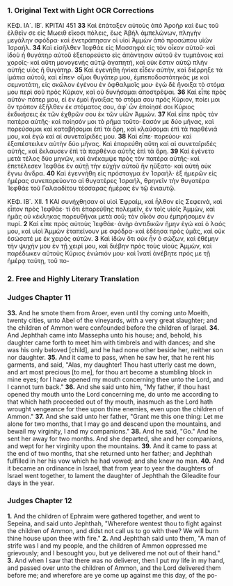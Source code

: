 ### 1. Original Text with Light OCR Corrections

ΚΕΦ. ΙΑ΄. ΙΒ΄. ΚΡΙΤΑΙ 451
**33** Καὶ ἐπάταξεν αὐτοὺς ἀπὸ Ἀροὴρ καὶ ἕως τοῦ ἐλθεῖν σε εἰς Μωειθ εἴκοσι πόλεις, ἕως Ἀβὴλ ἀμπελώνων, πληγὴν μεγάλην σφόδρα· καὶ ἐνετράπησαν οἱ υἱοὶ Ἀμμὼν ἀπὸ προσώπου υἱῶν Ἰσραήλ.
**34** Καὶ εἰσῆλθεν Ἰεφθάε εἰς Μασσηφὰ εἰς τὸν οἶκον αὐτοῦ· καὶ ἰδοὺ ἡ θυγάτηρ αὐτοῦ ἐξεπορεύετο εἰς ἀπάντησιν αὐτοῦ ἐν τυμπάνοις καὶ χοροῖς· καὶ αὕτη μονογενὴς αὐτῷ ἀγαπητή, καὶ οὐκ ἔστιν αὐτῷ πλὴν αὐτῆς υἱὸς ἢ θυγάτηρ.
**35** Καὶ ἐγενήθη ἡνίκα εἶδεν αὐτήν, καὶ διέρρηξε τὰ ἱμάτια αὐτοῦ, καὶ εἶπεν· οἴμοι θυγάτερ μου, ἐμπεποδοστάτηκάς με καὶ σεμνοτάτη, εἰς σκῶλον ἐγένου ἐν ὀφθαλμοῖς μου· ἐγὼ δὲ ἤνοιξα τὸ στόμα μου περὶ σοῦ πρὸς Κύριον, καὶ οὐ δυνήσομαι ἀποστρέψαι.
**36** Καὶ εἶπε πρὸς αὐτόν· πάτερ μου, εἰ ἐν ἐμοὶ ἤνοιξας τὸ στόμα σου πρὸς Κύριον, ποίει μοι ὃν τρόπον ἐξῆλθεν ἐκ στόματος σου, ἀφ᾿ ὧν ἐποίησέ σοι Κύριος ἐκδικήσεις ἐκ τῶν ἐχθρῶν σου ἐκ τῶν υἱῶν Ἀμμών.
**37** Καὶ εἶπε πρὸς τὸν πατέρα αὐτῆς· καὶ ποίησόν μοι τὸ ρῆμα τοῦτο· ἔασόν με δύο μῆνας, καὶ πορεύσομαι καὶ καταβήσομαι ἐπὶ τὰ ὄρη, καὶ κλαύσομαι ἐπὶ τὰ παρθένιά μου, καὶ ἐγὼ καὶ αἱ συνεταῖριδές μου.
**38** Καὶ εἶπε· πορεύου· καὶ ἐξαπέστειλεν αὐτὴν δύο μῆνας. Καὶ ἐπορεύθη αὕτη καὶ αἱ συνεταῖριδές αὐτῆς, καὶ ἔκλαυσεν ἐπὶ τὰ παρθένια αὐτῆς ἐπὶ τὰ ὄρη.
**39** Καὶ ἐγένετο μετὰ τέλος δύο μηνῶν, καὶ ἀνέκαμψε πρὸς τὸν πατέρα αὐτῆς· καὶ ἐπετέλεσεν Ἰεφθάε ἐν αὐτῇ τὴν εὐχὴν αὐτοῦ ἣν ηὔξατο· καὶ αὐτὴ οὐκ ἔγνω ἄνδρα.
**40** Καὶ ἐγεννήθη εἰς πρόσταγμα ἐν Ἰσραήλ· ἐξ ἡμερῶν εἰς ἡμέρας συνεπορεύοντο αἱ θυγατέρες Ἰσραήλ, θρηνεῖν τὴν θυγατέρα Ἰεφθάε τοῦ Γαλααδίτου τέσσαρας ἡμέρας ἐν τῷ ἐνιαυτῷ.

ΚΕΦ. ΙΒ΄. ΧΙΙ.
**1** ΚΑΙ συνήχθησαν οἱ υἱοὶ Ἐφραίμ, καὶ ἦλθον εἰς Σεφεινά, καὶ εἶπον πρὸς Ἰεφθάε· τί ὅτι ἐπορεύθης πολεμεῖν, ἐν τοῖς υἱοῖς Ἀμμὼν, καὶ ἡμᾶς οὐ κέκληκας πορευθῆναι μετὰ σοῦ; τὸν οἶκόν σου ἐμπρήσομεν ἐν πυρί.
**2** Καὶ εἶπε πρὸς αὐτοὺς Ἰεφθάε· ἀνὴρ ἀντιδικῶν ἤμην ἐγὼ καὶ ὁ λαός μου, καὶ υἱοὶ Ἀμμὼν ἐταπείνουν με σφόδρα· καὶ ἐδέησα πρὸς ὑμᾶς, καὶ οὐκ ἐσώσατέ με ἐκ χειρὸς αὐτῶν.
**3** Καὶ ἰδὼν ὅτι οὐκ ἦν ὁ σώζων, καὶ ἐθέμην τὴν ψυχήν μου ἐν τῇ χειρί μου, καὶ διέβην πρὸς τοὺς υἱοὺς Ἀμμὼν, καὶ παρέδωκεν αὐτοὺς Κύριος ἐνώπιόν μου· καὶ ἵνατί ἀνέβητε πρός με τῇ ἡμέρᾳ ταύτῃ, τοῦ πο-

### 2. Free and Highly Literary Translation

### Judges Chapter 11

**33.** And he smote them from Aroer, even until thy coming unto Moeith, twenty cities, unto Abel of the vineyards, with a very great slaughter; and the children of Ammon were confounded before the children of Israel.
**34.** And Jephthah came into Massepha unto his house; and, behold, his daughter came forth to meet him with timbrels and with dances; and she was his only beloved [child], and he had none other beside her, neither son nor daughter.
**35.** And it came to pass, when he saw her, that he rent his garments, and said, "Alas, my daughter! Thou hast utterly cast me down, and art most precious [to me], for thou art become a stumbling block in mine eyes; for I have opened my mouth concerning thee unto the Lord, and I cannot turn back."
**36.** And she said unto him, "My father, if thou hast opened thy mouth unto the Lord concerning me, do unto me according to that which hath proceeded out of thy mouth, inasmuch as the Lord hath wrought vengeance for thee upon thine enemies, even upon the children of Ammon."
**37.** And she said unto her father, "Grant me this one thing: Let me alone for two months, that I may go and descend upon the mountains, and bewail my virginity, I and my companions."
**38.** And he said, "Go." And he sent her away for two months. And she departed, she and her companions, and wept for her virginity upon the mountains.
**39.** And it came to pass at the end of two months, that she returned unto her father; and Jephthah fulfilled in her his vow which he had vowed; and she knew no man.
**40.** And it became an ordinance in Israel, that from year to year the daughters of Israel went together, to lament the daughter of Jephthah the Gileadite four days in the year.

### Judges Chapter 12

**1.** And the children of Ephraim were gathered together, and went to Sepeina, and said unto Jephthah, "Wherefore wentest thou to fight against the children of Ammon, and didst not call us to go with thee? We will burn thine house upon thee with fire."
**2.** And Jephthah said unto them, "A man of strife was I and my people, and the children of Ammon oppressed me grievously; and I besought you, but ye delivered me not out of their hand."
**3.** And when I saw that there was no deliverer, then I put my life in my hand, and passed over unto the children of Ammon, and the Lord delivered them before me; and wherefore are ye come up against me this day, of the po-